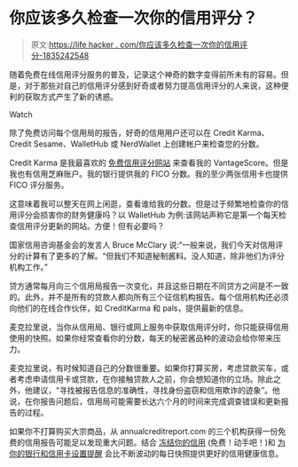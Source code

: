 # 你应该多久检查一次你的信用评分？

> 原文:[https://life hacker . com/你应该多久检查一次你的信用评分-1835242548](https://lifehacker.com/how-often-should-you-check-your-credit-score-1835242548)

随着免费在线信用评分服务的普及，记录这个神奇的数字变得前所未有的容易。但是，对于那些对自己的信用评分感到好奇或者努力提高信用评分的人来说，这种便利的获取方式产生了新的诱惑。

Watch

除了免费访问每个信用局的报告，好奇的信用用户还可以在 Credit Karma、Credit Sesame、WalletHub 或 NerdWallet 上创建帐户来检查您的分数。

Credit Karma 是我最喜欢的 [免费信用评分网站](https://twocents.lifehacker.com/where-to-check-your-credit-score-for-free-1825918125) 来查看我的 VantageScore。但是我也有信用芝麻账户。我的银行提供我的 FICO 分数。我的至少两张信用卡也提供 FICO 评分服务。

这意味着我可以整天在网上闲逛，查看谁给我的分数。但是过于频繁地检查你的信用评分会损害你的财务健康吗？以 WalletHub 为例:该网站声称它是第一个每天检查信用评分更新的网站。方便！但有必要吗？

国家信用咨询基金会的发言人 Bruce McClary 说:“一般来说，我们今天对信用评分的计算有了更多的了解。“但我们不知道秘制酱料。没人知道，除非他们为评分机构工作。”

贷方通常每月向三个信用局报告一次变化，并且这些日期在不同贷方之间是不一致的。此外，并不是所有的贷款人都向所有三个征信机构报告。每个信用机构还必须向他们的在线合作伙伴，如 CreditKarma 和 pals，提供最新的信息。

麦克拉里说，当你从信用局、银行或网上服务中获取信用评分时，你只能获得信用使用的快照。如果你经常查看你的分数，每天的秘密酱品种的波动会给你带来压力。

麦克拉里说，有时候知道自己的分数很重要。如果你打算买房，考虑贷款买车，或者考虑申请信用卡或贷款，在你接触贷款人之前，你会想知道你的立场。除此之外，他建议，“寻找被报告信息的准确性，寻找身份盗窃和信用欺诈的迹象”。他说，在你报告问题后，信用局可能需要长达六个月的时间来完成调查错误和更新报告的过程。

如果你不打算购买大宗商品，从 annualcreditreport.com 的三个机构获得一份免费的信用报告可能足以发现重大问题。结合 [冻结你的信用](https://twocents.lifehacker.com/what-to-know-about-freezing-and-unfreezing-your-credit-1829474191) (免费！动手吧！)和 [为你的银行和信用卡设置提醒](https://lifehacker.com/how-to-monitor-your-own-credit-for-free-forever-1510277742) 会比不断波动的每日快照提供更好的信用健康信息。